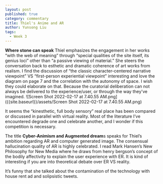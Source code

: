 ```yaml
---
layout: post
published: true
category: commentary
title: Thiel's Anime and AR
author: Yunsong Liu
tags:
  - Week 3
---
```

**Where stone can speak**
Thiel emphasizes the engagement in her works “with the web of meaning” through “special qualities of the site itself, its genius loci” other than “a passive viewing of material.” She steers the conversation back to esthetic and dramatic coherence of art works from realism. I find the discussion of “the classic character-centered narrative viewpoint” VS “first-person experiential viewpoint” interesting and love the diagram on page 7 and the correlation with the autonomy of space. I wish they could elaborate on that. Because the curatorial deliberation can not always be delivered to the experience/user, or through the way they've imagined.  ![Screen Shot 2022-02-17 at 7.40.55 AM.png]({{site.baseurl}}/assets/Screen Shot 2022-02-17 at 7.40.55 AM.png)

It seems the “kinesthetic, full body sensory” real place has been compared or discussed in parallel with virtual reality. Most of the literature I’ve encountered degrade one and celebrate another, and I wonder if this competition is necessary.

The title **Cyber-Animism and Augmented dream**s speaks for Thiel’s ambition regarding AR and computer generated image. The consensual hallucination quality of AR is highly celebrated. I read Mark Hansen’s New Philosophy for New Media where he draws from henry bergson’s concept of the bodily affectivity to explain the user experience with ER. It is kind of interesting if you are into theoretical debate over ER VS reality.

It’s funny that she talked about the contamination of the technology with house rent ad and solipsistic tweets.
